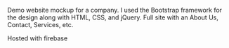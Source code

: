 Demo website mockup for a company. I used the Bootstrap framework for the design along with HTML, CSS, and jQuery. Full site with an About Us, Contact, Services, etc. 


Hosted with firebase
